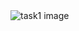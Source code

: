 <img src="[Screenshot 2024-01-05 113036.png](https://github.com/aloksinghrcr65/Task1/blob/main/Screenshot%202024-01-05%20113036.png)https://github.com/aloksinghrcr65/Task1/blob/main/Screenshot%202024-01-05%20113036.png" alt="task1 image">
